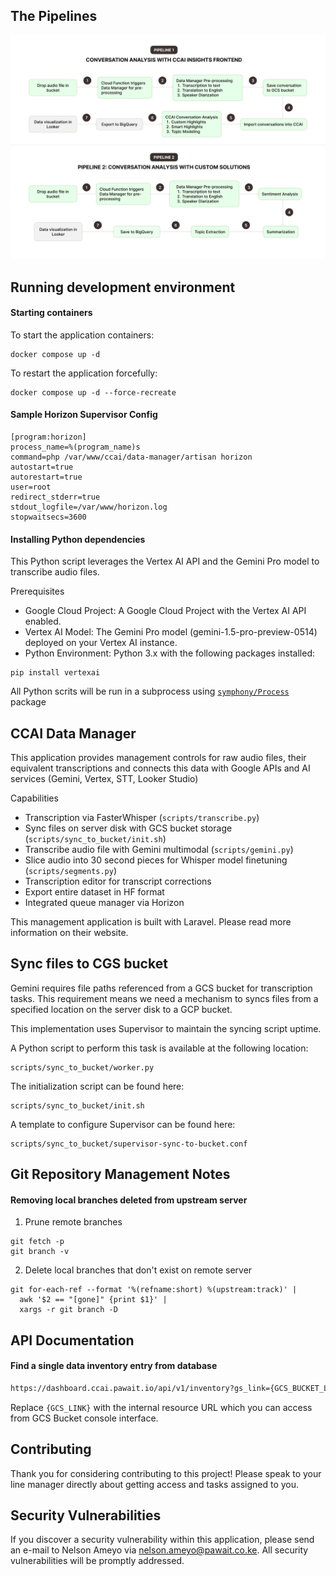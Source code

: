 ## The Pipelines

<img src="screenshots/pipelines.png"/>

## Running development environment

#### Starting containers

To start the application containers:

```
docker compose up -d
```

To restart the application forcefully:

```
docker compose up -d --force-recreate
```

#### Sample Horizon Supervisor Config

```
[program:horizon]
process_name=%(program_name)s
command=php /var/www/ccai/data-manager/artisan horizon
autostart=true
autorestart=true
user=root
redirect_stderr=true
stdout_logfile=/var/www/horizon.log
stopwaitsecs=3600
```

#### Installing Python dependencies

This Python script leverages the Vertex AI API and the Gemini Pro model to transcribe audio files.

Prerequisites

- Google Cloud Project: A Google Cloud Project with the Vertex AI API enabled.
- Vertex AI Model: The Gemini Pro model (gemini-1.5-pro-preview-0514) deployed on your Vertex AI instance.
- Python Environment: Python 3.x with the following packages installed:

```
pip install vertexai
```

All Python scrits will be run in a subprocess using <a href="https://symfony.com/doc/current/components/process.html">
`symphony/Process`
</a> package

## CCAI Data Manager

This application provides management controls for raw audio files, their equivalent transcriptions and connects this data with Google APIs and AI services (Gemini, Vertex, STT, Looker Studio)

Capabilities

- Transcription via FasterWhisper (`scripts/transcribe.py`)
- Sync files on server disk with GCS bucket storage (`scripts/sync_to_bucket/init.sh`)
- Transcribe audio file with Gemini multimodal (`scripts/gemini.py`)
- Slice audio into 30 second pieces for Whisper model finetuning (`scripts/segments.py`)
- Transcription editor for transcript corrections
- Export entire dataset in HF format
- Integrated queue manager via Horizon

This management application is built with Laravel. Please read more information on their website.

## Sync files to CGS bucket

Gemini requires file paths referenced from a GCS bucket for transcription tasks. This requirement means we need a mechanism to syncs files from a specified location on the server disk to a GCP bucket.

This implementation uses Supervisor to maintain the syncing script uptime.

A Python script to perform this task is available at the following location:

```
scripts/sync_to_bucket/worker.py
```

The initialization script can be found here:

```
scripts/sync_to_bucket/init.sh
```

A template to configure Supervisor can be found here:

```
scripts/sync_to_bucket/supervisor-sync-to-bucket.conf
```

## Git Repository Management Notes

#### Removing local branches deleted from upstream server

1. Prune remote branches

```
git fetch -p
git branch -v
```

2. Delete local branches that don't exist on remote server

```
git for-each-ref --format '%(refname:short) %(upstream:track)' |
  awk '$2 == "[gone]" {print $1}' |
  xargs -r git branch -D
```

## API Documentation

#### Find a single data inventory entry from database

```bash
https://dashboard.ccai.pawait.io/api/v1/inventory?gs_link={GCS_BUCKET_LINK}
```

Replace `{GCS_LINK}` with the internal resource URL which you can access from GCS Bucket console interface.

## Contributing

Thank you for considering contributing to this project! Please speak to your line manager directly about getting access and tasks assigned to you.

## Security Vulnerabilities

If you discover a security vulnerability within this application, please send an e-mail to Nelson Ameyo via [nelson.ameyo@pawait.co.ke](mailto:nelson.ameyo@pawait.co.ke). All security vulnerabilities will be promptly addressed.
